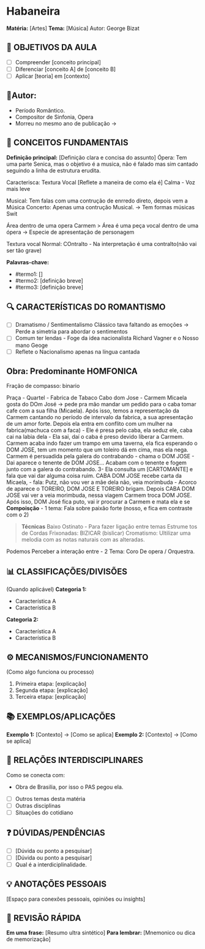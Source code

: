 # Habaneira 
**Matéria:** [Artes]  **Tema:** [Música] Autor: George Bizat

## 🎯 OBJETIVOS DA AULA
- [ ] Compreender [conceito principal]
- [ ] Diferenciar [conceito A] de [conceito B]
- [ ] Aplicar [teoria] em [contexto]

## 👤Autor: 

-  Período Romântico. 
- Compositor de Sinfonia, Opera 
- Morreu no mesmo ano de publicação -> 

## 📖 CONCEITOS FUNDAMENTAIS
**Definição principal:**
[Definição clara e concisa do assunto]
Ópera: Tem uma parte Senica, mas o objetivo é a musica, não é falado mas sim cantado  seguindo a linha de estrutura erudita. 

Caracterisca: Textura Vocal 
[Reflete a maneira de como ela é]
Calma -  Voz mais leve

Musical: Tem falas com uma contrução de enrredo direto, depois vem a Música
Concerto: Apenas uma contrução Musical.  -> Tem formas músicas Swit

Área dentro de uma opera Carmem
	> Área é uma peça vocal dentro de uma ópera -> Especie de apresentação de personagem 

Textura vocal Normal: COntralto - Na interpretação é uma contralto(não vai ser tão grave)

**Palavras-chave:**
- #termo1: []
- #termo2: [definição breve]
- #termo3: [definição breve]



## 🔍 CARACTERÍSTICAS DO ROMANTISMO
- [ ] Dramatismo / Sentimentalismo
Clássico tava faltando as emoções -> Perde a simetria para abordar o sentimentos
- [ ] Comum ter lendas - Foge da idea nacionalista
Richard Vagner e o Nosso mano Geoge 
- [ ] Reflete o Nacionalismo apenas na língua cantada 

## Obra: Predominante HOMFONICA 

Fração de compasso: binario 

Praça - Quartel - Fabrica de Tabaco 
		Cabo dom Jose - Carmem 
		Micaela gosta do DOm José -> pede pra mão mandar um pedido para o caba tomar cafe com a sua filha (Micaela). Após isso, temos a representação da Carmem cantando no período de intervalo da fabrica, a sua apresentação de um amor forte. Depois ela entra em conflito com um mulher na fabrica(machuca com a faca) - Ele é presa pelo caba, ela seduz ele, caba cai na labia dela - Ela sai, daí o caba é preso devido liberar a Carmem. Carmem acaba indo fazer um trampo em uma taverna, ela fica esperando o DOM JOSE, tem um momento que um toleiro dá em cima, mas ela nega. Carmem é persuadida pela galera do contrabando - chama o DOM JOSE  - Dai aparece  o tenente de DOM JOSE... Acabam com o tenente e fogem junto com a galera do contrabando. 3- Ela consulta um [CARTOMANTE] e fala que vai dar alguma coisa ruim. CABA DOM JOSE recebe carta da Micaela, - fala: Putz, não vou ver a mãe dela não, veia morimbuda - Acorco de aparece o TOREIRO, DOM JOSE E TOREIRO brigam. Depois  CABA DOM JOSE vai ver a veia morimbuda, nessa viagem Carmem troca DOM JOSE. Após isso, DOM José fica puto, vai ir procurar a Carmem e mata ela e se 
	**Compoisção**
	- 1 tema: Fala sobre paixão forte (nosso, e fica em contraste com o 2)
>**Técnicas**
Baixo Ostinato - Para fazer ligação entre temas
> Estrume tos de Cordas Frixonadas: BIZICAR (bislicar)
> Cromatismo: Ultilizar uma melodia com as notas naturais com as alteradas. 

Podemos Perceber a interação entre 
	- 2 Tema: Coro De opera / Orquestra. 

## 📊 CLASSIFICAÇÕES/DIVISÕES
(Quando aplicável)
**Categoria 1:**
- Característica A
- Característica B

**Categoria 2:**
- Característica A
- Característica B

## ⚙️ MECANISMOS/FUNCIONAMENTO
(Como algo funciona ou processo)
1. Primeira etapa: [explicação]
2. Segunda etapa: [explicação]
3. Terceira etapa: [explicação]

## 📚 EXEMPLOS/APLICAÇÕES
**Exemplo 1:** [Contexto] → [Como se aplica]
**Exemplo 2:** [Contexto] → [Como se aplica]

## 🔗 RELAÇÕES INTERDISCIPLINARES
Como se conecta com:

- Obra de Brasilia, por isso o PAS pegou ela. 
- [ ] Outros temas desta matéria
- [ ] Outras disciplinas
- [ ] Situações do cotidiano

## ❓ DÚVIDAS/PENDÊNCIAS
- [ ] [Dúvida ou ponto a pesquisar]
- [ ] [Dúvida ou ponto a pesquisar]
- [ ] Qual é a interdiciplinalidade. 

## 💡 ANOTAÇÕES PESSOAIS
[Espaço para conexões pessoais, opiniões ou insights]

## 📌 REVISÃO RÁPIDA
**Em uma frase:** [Resumo ultra sintético]
**Para lembrar:** [Mnemonico ou dica de memorização]